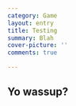 ```yaml
---
category: Game
layout: entry
title: Testing
summary: Blah
cover-picture: ''
comments: true

---
```

## Yo wassup?